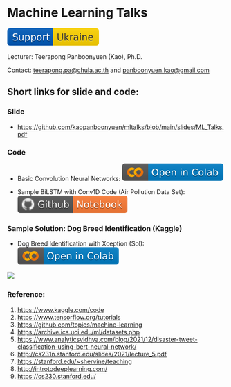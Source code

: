 # Machine Learning Talks

[![Support-Ukraine](https://raw.githubusercontent.com/kaopanboonyuen/2110446_DataScience_2021s2/main/img/Support-Ukraine-FFD500.svg)](https://supportukrainenow.org/)

Lecturer: Teerapong Panboonyuen (Kao), Ph.D.

Contact: teerapong.pa@chula.ac.th and panboonyuen.kao@gmail.com

## Short links for slide and code:

### Slide

- https://github.com/kaopanboonyuen/mltalks/blob/main/slides/ML_Talks.pdf
### Code

- Basic Convolution Neural Networks: [![Open In Colab](https://raw.githubusercontent.com/kaopanboonyuen/2110446_DataScience_2021s2/main/img/colab-badge.svg)](https://colab.research.google.com/github/kaopanboonyuen/GISTDA2023/blob/main/code/deeplearning/CV1_Image_classification_(Basic).ipynb)

- Sample BiLSTM with Conv1D Code (Air Pollution Data Set): [![Open In NB](https://raw.githubusercontent.com/kaopanboonyuen/2110446_DataScience_2021s2/main/img/github-nb-badge.svg)](https://github.com/GeorgeCodeHub/Analysis-and-prediction-of-air-pollution-using-BiLSTM-Conv1D)

### Sample Solution: Dog Breed Identification (Kaggle)

- Dog Breed Identification with Xception (Sol): [![Open In Colab](https://raw.githubusercontent.com/kaopanboonyuen/2110446_DataScience_2021s2/main/img/colab-badge.svg)](https://colab.research.google.com/github/kaopanboonyuen/mltalks/blob/main/code/Dog_Breed_Identification_Sol_(TF2).ipynb)

![](https://media.tenor.com/twOxYKWAI5IAAAAM/dog.gif)

### Reference:

1. https://www.kaggle.com/code
2. https://www.tensorflow.org/tutorials
3. https://github.com/topics/machine-learning
4. https://archive.ics.uci.edu/ml/datasets.php
5. https://www.analyticsvidhya.com/blog/2021/12/disaster-tweet-classification-using-bert-neural-network/
6. http://cs231n.stanford.edu/slides/2021/lecture_5.pdf
7. https://stanford.edu/~shervine/teaching
8. http://introtodeeplearning.com/
9. https://cs230.stanford.edu/